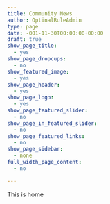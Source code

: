 ```yaml
---
title: Community News
author: OptinalRuleAdmin
type: page
date: -001-11-30T00:00:00+00:00
draft: true
show_page_title:
  - yes
show_page_dropcups:
  - no
show_featured_image:
  - yes
show_page_header:
  - yes
show_page_logo:
  - yes
show_page_featured_slider:
  - no
show_page_in_featured_slider:
  - no
show_page_featured_links:
  - no
show_page_sidebar:
  - none
full_width_page_content:
  - no

---
```

This is home
